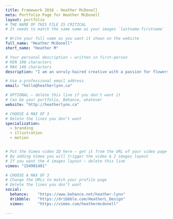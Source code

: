 ```yaml
---
title: Framework 2016 - Heather McDonell
meta: Portfolio Page for Heather McDonell
layout: portfolio
# THE NAME OF THIS FILE IS CRITICAL
# It needs to match the same name as your images `lastname-firstname`

# Write your full name as you want it shown on the website
full_name: "Heather McDonell"
short_name: "Heather M"

# Your personal description — written in first-person
# MIN 100 characters
# MAX 140 characters
description: "I am an unruly-haired creative with a passion for flowers and designing things that are dramatic and meaningful."

# Use a professional email address
email: "hello@heatherlynn.ca"

# OPTIONAL — delete this line if you don't want it
# Can be your portfolio, Behance, whatever
website: "http://heatherlynn.ca"

# CHOOSE A MAX OF 3
# Delete the lines you don’t want
specialization:
  - branding
  - illustration
  - motion


# Put the Vimeo video ID here — get it from the URL of your video page
# By adding Vimeo you will trigger the video & 2 images layout
# If you want the 4 images layout — delete this line
vimeo: "154901401"

# CHOOSE A MAX OF 3
# Change the URLs to match your profile page
# Delete the lines you don’t want
social:
  behance:    "https://www.behance.net/heather-lynn"
  dribbble:   "https://dribbble.com/HeatherL_Design"
  vimeo:      "https://vimeo.com/heathermcdonell"

---
```

